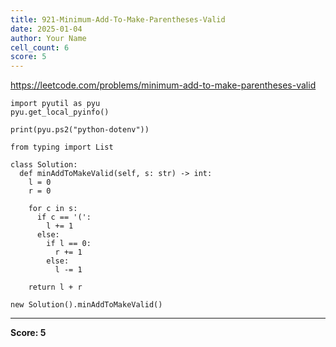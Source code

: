 ```yaml
---
title: 921-Minimum-Add-To-Make-Parentheses-Valid
date: 2025-01-04
author: Your Name
cell_count: 6
score: 5
---
```


https://leetcode.com/problems/minimum-add-to-make-parentheses-valid


```
import pyutil as pyu
pyu.get_local_pyinfo()
```


```
print(pyu.ps2("python-dotenv"))
```


```
from typing import List
```


```
class Solution:
  def minAddToMakeValid(self, s: str) -> int:
    l = 0
    r = 0

    for c in s:
      if c == '(':
        l += 1
      else:
        if l == 0:
          r += 1
        else:
          l -= 1

    return l + r
```


```
new Solution().minAddToMakeValid()
```


---
**Score: 5**